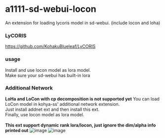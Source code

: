 # a1111-sd-webui-locon

An extension for loading lycoris model in sd-webui. (include locon and loha)

### LyCORIS
https://github.com/KohakuBlueleaf/LyCORIS

### usage
Install and use locon model as lora model. <br>
Make sure your sd-webui has built-in lora

### Additional Network
**LoHa and LoCon with cp decomposition is not supported yet**
You can load LoCon model in kohya-ss' additional network extension.<br>
Just install addnet ext and then install this ext.<br>
Finally, use locon model as lora model.<br>
<br>
**This ext support dynamic rank lora/locon, just ignore the dim/alpha info printed out**
![image](https://user-images.githubusercontent.com/59680068/222327303-9ba4f702-5821-48db-a849-337dce9b11bb.png)
![image](https://user-images.githubusercontent.com/59680068/222327306-564ef3e1-5c82-488c-b8f5-2293898bed22.png)
